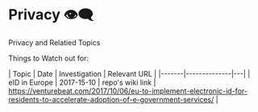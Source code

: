 # Privacy 👁‍🗨
Privacy and Relatied Topics

Things to Watch out for:

| Topic | Date | Investigation | Relevant URL |
|-------|--------------|---|
| eID in Europe | 2017-15-10 | repo's wiki link | https://venturebeat.com/2017/10/06/eu-to-implement-electronic-id-for-residents-to-accelerate-adoption-of-e-government-services/ |
